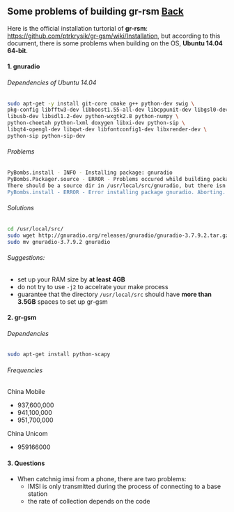 ## Some problems of building gr-rsm [Back](./qa.md)

Here is the official installation turtorial of **gr-rsm**: https://github.com/ptrkrysik/gr-gsm/wiki/Installation, but according to this document, there is some problems when building on the OS, **Ubuntu 14.04 64-bit**.

#### 1. gnuradio

###### Dependencies of Ubuntu 14.04

```bash
sudo apt-get -y install git-core cmake g++ python-dev swig \
pkg-config libfftw3-dev libboost1.55-all-dev libcppunit-dev libgsl0-dev \
libusb-dev libsdl1.2-dev python-wxgtk2.8 python-numpy \
python-cheetah python-lxml doxygen libxi-dev python-sip \
libqt4-opengl-dev libqwt-dev libfontconfig1-dev libxrender-dev \
python-sip python-sip-dev
```

###### Problems

```bash
PyBombs.install - INFO - Installing package: gnuradio
PyBombs.Packager.source - ERROR - Problems occured whild building package gnuradio:
There should be a source dir in /usr/local/src/gnuradio, but there isn't.
PyBombs.install - ERROR - Error installing package gnuradio. Aborting.
```

###### Solutions

```bash
cd /usr/local/src/
sudo wget http://gnuradio.org/releases/gnuradio/gnuradio-3.7.9.2.tar.gz
sudo mv gnuradio-3.7.9.2 gnuradio
```

###### Suggestions:

- set up your RAM size by **at least 4GB**
- do not try to use `-j2` to accelrate your make process
- guarantee that the directory `/usr/local/src` should have **more than 3.5GB** spaces to set up gr-gsm

#### 2. gr-gsm

###### Dependencies

```bash
sudo apt-get install python-scapy
```

###### Frequencies

China Mobile

- 937,600,000
- 941,100,000
- 951,700,000

China Unicom

- 959166000

#### 3. Questions

- When catchnig imsi from a phone, there are two problems:
    - IMSI is only transmitted during the process of connecting to a base station
    - the rate of collection depends on the code